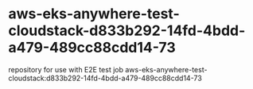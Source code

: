 # aws-eks-anywhere-test-cloudstack-d833b292-14fd-4bdd-a479-489cc88cdd14-73
repository for use with E2E test job aws-eks-anywhere-test-cloudstack:d833b292-14fd-4bdd-a479-489cc88cdd14-73

